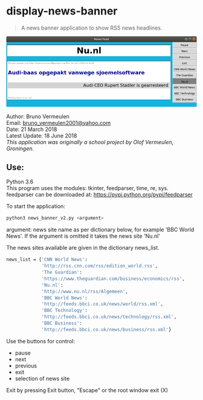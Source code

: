 # display-news-banner
> A news banner application to show RSS news headlines.

![](news_banner_screen_shot.png)

Author: Bruno Vermeulen<br />
Email: bruno_vermeulen2001@yahoo.com<br />
Date: 21 March 2018<br />
Latest Update: 18 June 2018<br />
*This application was originally a school project by Olof Vermeulen, Groningen.*
## Use: 
Python 3.6<br />
This program uses the modules: tkinter, feedparser, time, re, sys.
feedparser can be downloaded at: https://pypi.python.org/pypi/feedparser<br />

To start the application:
```sh
python3 news_banner_v2.py <argument>
```
argument: news site name as per dictionary below, for example 'BBC World News'. If the argument is omitted it takes the news site 'Nu.nl'

The news sites available are given in the dictionary news_list.
```sh
news_list = {'CNN World News':
             'http://rss.cnn.com/rss/edition_world.rss',
             'The Guardian':
             'https://www.theguardian.com/business/economics/rss',
             'Nu.nl':
             'http://www.nu.nl/rss/Algemeen',
             'BBC World News':
             'http://feeds.bbci.co.uk/news/world/rss.xml',
             'BBC Technology':
             'http://feeds.bbci.co.uk/news/technology/rss.xml',
             'BBC Business':
             'http://feeds.bbci.co.uk/news/business/rss.xml'}
```
Use the buttons for control:
* pause
* next
* previous
* exit
* selection of news site

Exit by pressing Exit button, "Escape" or the root window exit (X)
